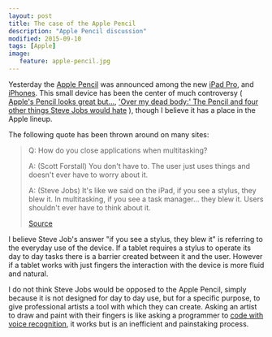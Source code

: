 ```yaml
---
layout: post
title: The case of the Apple Pencil
description: "Apple Pencil discussion"
modified: 2015-09-10
tags: [Apple]
image:
   feature: apple-pencil.jpg
---
```


Yesterday the [Apple Pencil](http://www.apple.com/apple-pencil/) was announced among the new [iPad Pro](http://www.apple.com/ipad-pro/), and [iPhones](http://www.apple.com/iphone-6s/). This small device has been the center of much controversy ( [Apple's Pencil looks great but...](http://www.engadget.com/2015/09/10/apple-ipad-pro-pencil-designer-reaction/), ['Over my dead body:' The Pencil and four other things Steve Jobs would hate](http://money.cnn.com/2015/09/10/technology/apple-pencil-steve-jobs-stylus/) ), though I believe it has a place in the Apple lineup. 
 
The following quote has been thrown around on many sites:

>Q: How do you close applications when multitasking? 
>
>A: (Scott Forstall) You don't have to. The user just uses things and doesn't ever have to worry about it. 
>
>A: (Steve Jobs) It's like we said on the iPad, if you see a stylus, they blew it. In multitasking, if you see a task manager... they blew it. Users shouldn't ever have to think about it.
>
>[Source](http://www.engadget.com/2010/04/08/jobs-if-you-see-a-stylus-or-a-task-manager-they-blew-it/)

I believe Steve Job's answer "if you see a stylus, they blew it" is referring to the everyday use of the device. If a tablet requires a stylus to operate its day to day tasks there is a barrier created between it and the user. However if a tablet works with just fingers the interaction with the device is more fluid and natural. 

I do not think Steve Jobs would be opposed to the Apple Pencil, simply because it is not designed for day to day use, but for a specific purpose, to give professional artists a tool with which they can create. Asking an artist to draw and paint with their fingers is like asking a programmer to [code with voice recognition](https://www.youtube.com/watch?v=MzJ0CytAsec), it works but is an inefficient and painstaking process. 